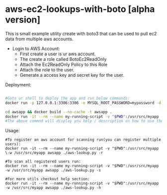 # aws-ec2-lookups-with-boto [alpha version]
This is small example utility create with boto3 that can be used to pull ec2 data from multiple aws accounts.

- Login to AWS Account:
  - First create a user is ur aws account.
  - The create a role called BotoEc2ReadOnly
  - Attach the Ec2ReadOnly Policy to this Role
  - Attach the role to the user.
  - Generate a access key and secret key for the user.

Deployment:
```bash

#Goto ur shell to deploy the app and run below commands:
docker run -p 127.0.0.1:3306:3306 -e MYSQL_ROOT_PASSWORD=mypassword -d mysql

cd awsapp && docker build --no-cache -t awsapp .
docker run -it --rm --name my-running-script -v "$PWD":/usr/src/myapp -w /usr/src/myapp awsapp ./aws-lookup.py -h
#The above commnd will display you help / description on how to use the app.


```
Usage:
```
#To register an aws account for scanning run(you can register multiple users):
docker run -it --rm --name my-running-script -v "$PWD":/usr/src/myapp \-w /usr/src/myapp awsapp ./aws-lookup.py -r

#To scan all registered users run:
docker run -it --rm --name my-running-script -v "$PWD":/usr/src/myapp -w /usr/src/myapp awsapp ./aws-lookup.py -s

#For more utils checkout help section:
docker run -it --rm --name my-running-script -v "$PWD":/usr/src/myapp -w /usr/src/myapp awsapp ./aws-lookup.py -h
```

